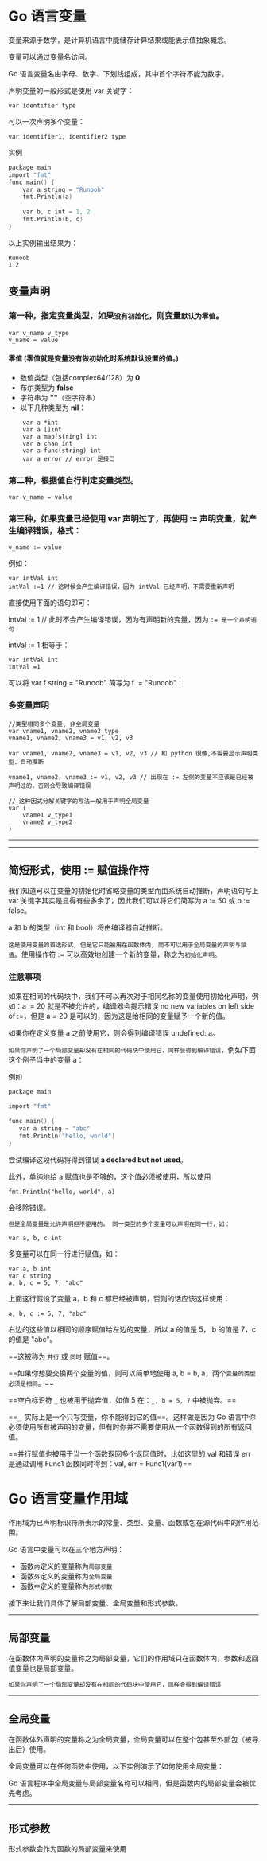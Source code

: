 # Go 语言变量

变量来源于数学，是计算机语言中能储存计算结果或能表示值抽象概念。

变量可以通过变量名访问。

Go 语言变量名由字母、数字、下划线组成，其中首个字符不能为数字。

声明变量的一般形式是使用 var 关键字：
```
var identifier type
```

可以一次声明多个变量：
```
var identifier1, identifier2 type
```

实例
```go
package main  
import "fmt"  
func main() {  
    var a string = "Runoob"  
    fmt.Println(a)  
  
    var b, c int = 1, 2  
    fmt.Println(b, c)  
}  
```

以上实例输出结果为：
```
Runoob
1 2
```

## 变量声明

### **第一种，指定变量类型，如果`没有初始化`，则变量`默认为零值`**。
```
var v_name v_type
v_name = value
```


#### 零值 (零值就是变量没有做初始化时系统默认设置的值。)
- 数值类型（包括complex64/128）为 **0**
- 布尔类型为 **false**
- 字符串为 **""**（空字符串）
- 以下几种类型为 **nil**：
```
    var a *int
    var a []int
    var a map[string] int
    var a chan int
    var a func(string) int
    var a error // error 是接口
```
    

### **第二种，根据值自行判定变量类型。**
```
var v_name = value
```

### **第三种，如果变量已经使用 var 声明过了，再使用 := 声明变量，就产生编译错误，格式：**

```
v_name := value
```

例如：
```
var intVal int 
intVal :=1 // 这时候会产生编译错误，因为 intVal 已经声明，不需要重新声明
```

直接使用下面的语句即可：

intVal := 1 // 此时不会产生编译错误，因为有声明新的变量，因为 `:= 是一个声明语句`

intVal := 1 相等于：
```
var intVal int 
intVal =1 
```

可以将 var f string = "Runoob" 简写为 f := "Runoob"：


### 多变量声明
```
//类型相同多个变量, 非全局变量
var vname1, vname2, vname3 type
vname1, vname2, vname3 = v1, v2, v3

var vname1, vname2, vname3 = v1, v2, v3 // 和 python 很像,不需要显示声明类型，自动推断

vname1, vname2, vname3 := v1, v2, v3 // 出现在 := 左侧的变量不应该是已经被声明过的，否则会导致编译错误

// 这种因式分解关键字的写法一般用于声明全局变量
var (
    vname1 v_type1
    vname2 v_type2
)
```

---


---

## 简短形式，使用 := 赋值操作符

我们知道可以在变量的初始化时省略变量的类型而由系统自动推断，声明语句写上 var 关键字其实是显得有些多余了，因此我们可以将它们简写为 a := 50 或 b := false。

a 和 b 的类型（int 和 bool）将由编译器自动推断。

`这是使用变量的首选形式`，`但是它只能被用在函数体内`，`而不可以用于全局变量的声明与赋值`。使用操作符 := 可以高效地创建一个新的变量，称之为`初始化声明`。

### 注意事项

如果在相同的代码块中，我们不可以再次对于相同名称的变量使用初始化声明，例如：a := 20 就是不被允许的，编译器会提示错误 no new variables on left side of :=，但是 a = 20 是可以的，因为这是给相同的变量赋予一个新的值。

如果你在定义变量 a 之前使用它，则会得到编译错误 undefined: a。

`如果你声明了一个局部变量却没有在相同的代码块中使用它，同样会得到编译错误`，例如下面这个例子当中的变量 a：

例如
```go
package main  
  
import "fmt"  
  
func main() {  
   var a string = "abc"  
   fmt.Println("hello, world")  
}  
```

尝试编译这段代码将得到错误 **a declared but not used**。

此外，单纯地给 a 赋值也是不够的，这个值必须被使用，所以使用
```
fmt.Println("hello, world", a)
```
会移除错误。

`但是全局变量是允许声明但不使用的。 同一类型的多个变量可以声明在同一行，如：`
```
var a, b, c int
```

多变量可以在同一行进行赋值，如：
```
var a, b int
var c string
a, b, c = 5, 7, "abc"
```

上面这行假设了变量 a，b 和 c 都已经被声明，否则的话应该这样使用：

```
a, b, c := 5, 7, "abc"
```

右边的这些值以相同的顺序赋值给左边的变量，所以 a 的值是 5， b 的值是 7，c 的值是 "abc"。

==这被称为 `并行` 或 `同时` 赋值==。

==如果你想要交换两个变量的值，则可以简单地使用 a, b = b, a，两个`变量的类型必须是相同`。==

==空白标识符 `_` 也被用于抛弃值，如值 5 在：`_, b = 5, 7` 中被抛弃。==

==`_ `实际上是一个只写变量，你不能得到它的值==。这样做是因为 Go 语言中你必须使用所有被声明的变量，但有时你并不需要使用从一个函数得到的所有返回值。

==并行赋值也被用于当一个函数返回多个返回值时，比如这里的 val 和错误 err 是通过调用 Func1 函数同时得到：val, err = Func1(var1)==


# Go 语言变量作用域

作用域为已声明标识符所表示的常量、类型、变量、函数或包在源代码中的作用范围。

Go 语言中变量可以在三个地方声明：

- 函数`内`定义的变量称为`局部变量`
- 函数`外`定义的变量称为`全局变量`
- 函数`中`定义的变量称为`形式参数`

接下来让我们具体了解局部变量、全局变量和形式参数。

---

## 局部变量

在函数体内声明的变量称之为局部变量，它们的作用域只在函数体内，参数和返回值变量也是局部变量。

`如果你声明了一个局部变量却没有在相同的代码块中使用它，同样会得到编译错误`

---

## 全局变量

在函数体外声明的变量称之为全局变量，全局变量可以在整个包甚至外部包（被导出后）使用。

全局变量可以在任何函数中使用，以下实例演示了如何使用全局变量：

Go 语言程序中全局变量与局部变量名称可以相同，但是函数内的局部变量会被优先考虑。


---

## 形式参数

形式参数会作为函数的局部变量来使用
